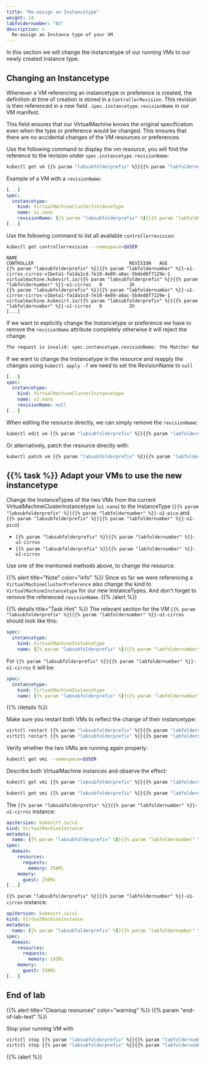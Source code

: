 ```yaml
---
title: "Re-assign an Instancetype"
weight: 34
labfoldernumber: "03"
description: >
  Re-assign an Instance type of your VM
---
```


In this section we will change the instancetype of our running VMs to our newly created instance type.


## Changing an Instancetype

Whenever a VM referencing an instancetype or preference is created, the definition at time of creation is stored in a `ControllerRevision`. This revision is then referenced in a new field `.spec.instancetype.revisionName` in our VM manifest.

This field ensures that our VirtualMachine knows the original specification even when the type or preference would be changed. This ensures that there are no accidental changes of the VM resources or preferences.

Use the following command to display the vm resource, you will find the reference to the revision under `spec.instancetype.revisionName`:
```bash
kubectl get vm {{% param "labsubfolderprefix" %}}{{% param "labfoldernumber" %}}-u1-cirros -o yaml --namespace=$USER
```

Example of a VM with a `revisionName`:
```yaml
[...]
spec:
  instancetype:
    kind: VirtualMachineClusterInstancetype
    name: u1.nano
    revisionName: {{% param "labsubfolderprefix" %}}{{% param "labfoldernumber" %}}-u1-cirros-u1.nano-v1beta1-e15b4047-3ff9-4308-9cd7-9f30b25336e0-1
[...]
```

Use the following command to list all available `controllerrevision`:
```bash
kubectl get controllerrevision --namespace=$USER
```

```
NAME                                                                                     CONTROLLER                                   REVISION   AGE
{{% param "labsubfolderprefix" %}}{{% param "labfoldernumber" %}}-o1-cirros-cirros-v1beta1-fa1da1cd-7e10-4e89-a8ac-5bded8f7129e-1                    virtualmachine.kubevirt.io/{{% param "labsubfolderprefix" %}}{{% param "labfoldernumber" %}}-o1-cirros   0          2h
{{% param "labsubfolderprefix" %}}{{% param "labfoldernumber" %}}-u1-cirros-cirros-v1beta1-fa1da1cd-7e10-4e89-a8ac-5bded8f7129e-1                    virtualmachine.kubevirt.io/{{% param "labsubfolderprefix" %}}{{% param "labfoldernumber" %}}-u1-cirros   0          2h
[...]
```

If we want to explicitly change the Instancetype or preference we have to remove the `revisionName` attribute completely otherwise it will reject the change.

```bash
The request is invalid: spec.instancetype.revisionName: the Matcher Name has been updated without updating the RevisionName
```

If we want to change the Instancetype in the resource and reapply the changes using `kubectl apply -f` we need to set the RevisionName to `null`

```yaml
[...]
spec:
  instancetype:
    kind: VirtualMachineClusterInstancetype
    name: u1.nano
    revisionName: null
[...]
```

When editing the resource directly, we can simply remove the `revisionName`:
```bash
kubectl edit vm {{% param "labsubfolderprefix" %}}{{% param "labfoldernumber" %}}-u1-cirros --namespace=$USER
```

Or alternatively, patch the resource directly with:
```bash
kubectl patch vm {{% param "labsubfolderprefix" %}}{{% param "labfoldernumber" %}}-o1-cirros --type merge --patch '{"spec":{"instancetype":{"kind":"<KIND>","name":"<NAME>","revisionName":null}}}' --namespace=$USER
```


## {{% task %}} Adapt your VMs to use the new instancetype

Change the InstanceTypes of the two VMs from the current VirtualMachineClusterInstancetype (`u1.nano`) to the InstanceType (`{{% param "labsubfolderprefix" %}}{{% param "labfoldernumber" %}}-u1-pico` and `{{% param "labsubfolderprefix" %}}{{% param "labfoldernumber" %}}-o1-pico`)

* `{{% param "labsubfolderprefix" %}}{{% param "labfoldernumber" %}}-u1-cirros`
* `{{% param "labsubfolderprefix" %}}{{% param "labfoldernumber" %}}-o1-cirros`

Use one of the mentioned methods above, to change the resource.

{{% alert title="Note" color="info" %}}
Since so far we were referencing a `VirtualMachineClusterPreference` also change the kind to `VirtualMachineInstancetype` for our new InstanceTypes.
And don't forget to remove the referenced `revisionName`.
{{% /alert %}}


{{% details title="Task Hint" %}}
The relevant section for the VM `{{% param "labsubfolderprefix" %}}{{% param "labfoldernumber" %}}-u1-cirros` should look like this:

```yaml
spec:
  instancetype:
    kind: VirtualMachineInstancetype
    name: {{% param "labsubfolderprefix" %}}{{% param "labfoldernumber" %}}-u1-pico
```

For `{{% param "labsubfolderprefix" %}}{{% param "labfoldernumber" %}}-o1-cirros` it will be:
```yaml
spec:
  instancetype:
    kind: VirtualMachineInstancetype
    name: {{% param "labsubfolderprefix" %}}{{% param "labfoldernumber" %}}-o1-pico
```

{{% /details %}}

Make sure you restart both VMs to reflect the change of their instancetype:
```bash
virtctl restart {{% param "labsubfolderprefix" %}}{{% param "labfoldernumber" %}}-u1-cirros --namespace=$USER
virtctl restart {{% param "labsubfolderprefix" %}}{{% param "labfoldernumber" %}}-o1-cirros --namespace=$USER
```

Verify whether the two VMIs are running again properly:
```bash
kubectl get vmi --namespace=$USER
```

Describe both VirtualMachine instances and observe the effect:
```bash
kubectl get vmi {{% param "labsubfolderprefix" %}}{{% param "labfoldernumber" %}}-u1-cirros -o yaml --namespace=$USER
```
```bash
kubectl get vmi {{% param "labsubfolderprefix" %}}{{% param "labfoldernumber" %}}-o1-cirros -o yaml --namespace=$USER
```

The `{{% param "labsubfolderprefix" %}}{{% param "labfoldernumber" %}}-u1-cirros` instance:
```yaml
apiVersion: kubevirt.io/v1
kind: VirtualMachineInstance
metadata:
  name: {{% param "labsubfolderprefix" %}}{{% param "labfoldernumber" %}}-u1-cirros
spec:
  domain:
    resources:
      requests:
        memory: 256Mi
    memory:
      guest: 256Mi
[...]
```

`{{% param "labsubfolderprefix" %}}{{% param "labfoldernumber" %}}-o1-cirros` instance:
```yaml
apiVersion: kubevirt.io/v1
kind: VirtualMachineInstance
metadata:
  name: {{% param "labsubfolderprefix" %}}{{% param "labfoldernumber" %}}-o1-cirros
spec:
  domain:
    resources:
      requests:
        memory: 192Mi
    memory:
      guest: 256Mi
[...]
```


## End of lab

{{% alert title="Cleanup resources" color="warning" %}}  {{% param "end-of-lab-text" %}}

Stop your running VM with
```bash
virtctl stop {{% param "labsubfolderprefix" %}}{{% param "labfoldernumber" %}}-u1-cirros --namespace=$USER
virtctl stop {{% param "labsubfolderprefix" %}}{{% param "labfoldernumber" %}}-o1-cirros --namespace=$USER
```
{{% /alert %}}

